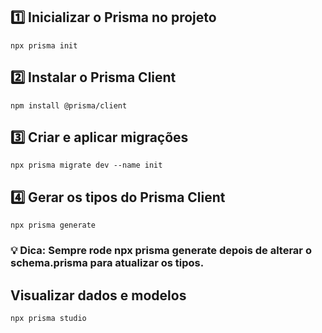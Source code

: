 ## 1️⃣ Inicializar o Prisma no projeto

    npx prisma init

## 2️⃣ Instalar o Prisma Client

    npm install @prisma/client

## 3️⃣ Criar e aplicar migrações

    npx prisma migrate dev --name init

## 4️⃣ Gerar os tipos do Prisma Client

    npx prisma generate

### 💡 Dica: Sempre rode npx prisma generate depois de alterar o schema.prisma para atualizar os tipos.

## Visualizar dados e modelos

    npx prisma studio
